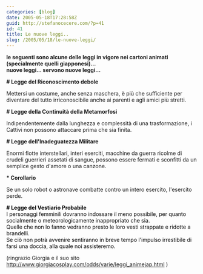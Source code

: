 ```yaml
---
categories: [blog]
date: 2005-05-18T17:28:58Z
guid: http://stefanocecere.com/?p=41
id: 41
title: Le nuove leggi..
slug: /2005/05/18/le-nuove-leggi/
---
```


<span style="font-weight: bold">le seguenti sono alcune delle leggi in vigore nei cartoni animati (specialmente quelli giapponesi)…<br /> nuove leggi… servono nuove leggi…</span>

<span style="font-weight: bold"># Legge del Riconoscimento debole</span>
  
Mettersi un costume, anche senza maschera, è pi&#xf9; che sufficiente per diventare del tutto irriconoscibile anche ai parenti e agli amici pi&#xf9; stretti.

<span style="font-weight: bold"># Legge della Continuità della Metamorfosi</span>
  
Indipendentemente dalla lunghezza e complessità di una trasformazione, i Cattivi non possono attaccare prima che sia finita.

<span style="font-weight: bold"># Legge dell'Inadeguatezza Militare</span>
  
Enormi flotte interstellari, interi eserciti, macchine da guerra ricolme di crudeli guerrieri assetati di sangue, possono essere fermati e sconfitti da un semplice gesto d'amore o una canzone.
  
<span style="font-weight: bold">* Corollario</span>
  
Se un solo robot o astronave combatte contro un intero esercito, l'esercito perde.

<span style="font-weight: bold;color: #000000"># Legge del Vestiario Probabile</span><span style="color: #000000"><br /> I personaggi femminili dovranno indossare il meno possibile, per quanto socialmente o meteorologicamente inappropriato che sia.<br /> Quelle che non lo fanno vedranno presto le loro vesti strappate e ridotte a brandelli.<br /> Se ciò non potrà avvenire sentiranno in breve tempo l'impulso irrestibile di farsi una doccia, alla quale noi assisteremo.</span>

(ringrazio Giorgia e il suo sito <http://www.giorgiacosplay.com/odds/varie/leggi_animejap.html> )